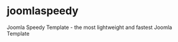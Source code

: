 joomlaspeedy
============

Joomla Speedy Template - the most lightweight and fastest Joomla Template

